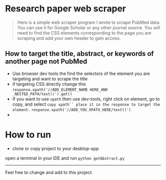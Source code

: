 # Research paper web scraper
> Here is a simple web scraper program I wrote to scrape PubMed data. You can use it for Google Scholar or any other journal source. You will need to find the CSS elements corresponding to the page you are scraping and add your own header to gain access.


## How to target the title, abstract, or keywords of another page not PubMed

-  Use browser dev tools the find the selectors of the element you are targeting and want to scrape the title
- if targeting CSS directly change this ```response.xpath('//ADD_ELEMENT_NAME HERE_AND _NESTED_PATH/text()').get()```
-  If you want to use ```xpath``` then use dev-tools, right click on element, go to copy, and select ```copy xpath`` place it in the response to target the element.```  ```response.xpath('//ADD_YOU_XPATH_HERE/text()')```
-

# How to run
-  clone or copy project to your desktop-app

open a terminal in your IDE and run ```python getAbstract.py```


----------------------------------------------------------------

Feel free to change and add to this project.